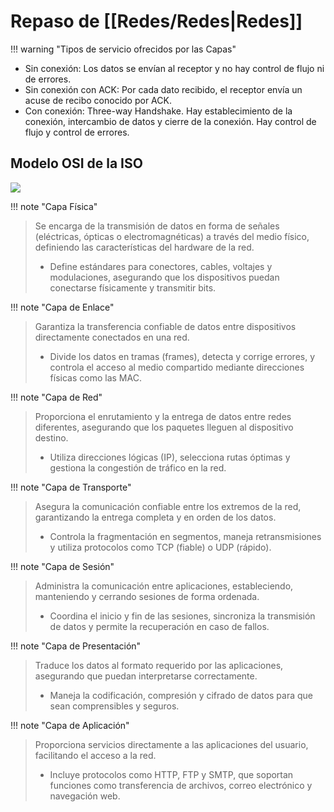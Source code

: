 # Repaso de [[Redes/Redes|Redes]]


!!! warning "Tipos de servicio ofrecidos por las Capas"
- Sin conexión: Los datos se envían al receptor y no hay control de flujo ni de errores.
- Sin conexión con ACK: Por cada dato recibido, el receptor envía un acuse de recibo conocido por ACK.
- Con conexión: Three-way Handshake. Hay establecimiento de la conexión, intercambio de datos y cierre de la conexión. Hay control de flujo y control de errores.


## Modelo OSI de la ISO

![](Programación%20Concurrente/img%20concu/Pasted%20image%2020241215101041.png)


!!! note "Capa Física"
> Se encarga de la transmisión de datos en forma de señales (eléctricas, ópticas o electromagnéticas) a través del medio físico, definiendo las características del hardware de la red.
> - Define estándares para conectores, cables, voltajes y modulaciones, asegurando que los dispositivos puedan conectarse físicamente y transmitir bits.


!!! note "Capa de Enlace"
> Garantiza la transferencia confiable de datos entre dispositivos directamente conectados en una red.
> - Divide los datos en tramas (frames), detecta y corrige errores, y controla el acceso al medio compartido mediante direcciones físicas como las MAC.


!!! note "Capa de Red"
> Proporciona el enrutamiento y la entrega de datos entre redes diferentes, asegurando que los paquetes lleguen al dispositivo destino.
> - Utiliza direcciones lógicas (IP), selecciona rutas óptimas y gestiona la congestión de tráfico en la red.


!!! note "Capa de Transporte"
> Asegura la comunicación confiable entre los extremos de la red, garantizando la entrega completa y en orden de los datos.
> - Controla la fragmentación en segmentos, maneja retransmisiones y utiliza protocolos como TCP (fiable) o UDP (rápido).


!!! note "Capa de Sesión"
> Administra la comunicación entre aplicaciones, estableciendo, manteniendo y cerrando sesiones de forma ordenada.
> - Coordina el inicio y fin de las sesiones, sincroniza la transmisión de datos y permite la recuperación en caso de fallos.


!!! note "Capa de Presentación"
> Traduce los datos al formato requerido por las aplicaciones, asegurando que puedan interpretarse correctamente.
> - Maneja la codificación, compresión y cifrado de datos para que sean comprensibles y seguros.


!!! note "Capa de Aplicación"
> Proporciona servicios directamente a las aplicaciones del usuario, facilitando el acceso a la red.
> - Incluye protocolos como HTTP, FTP y SMTP, que soportan funciones como transferencia de archivos, correo electrónico y navegación web.
